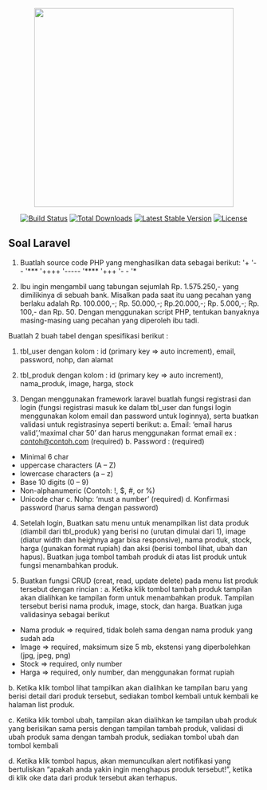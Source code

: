 <p align="center"><img src="https://res.cloudinary.com/dtfbvvkyp/image/upload/v1566331377/laravel-logolockup-cmyk-red.svg" width="400"></p>

<p align="center">
<a href="https://travis-ci.org/laravel/framework"><img src="https://travis-ci.org/laravel/framework.svg" alt="Build Status"></a>
<a href="https://packagist.org/packages/laravel/framework"><img src="https://poser.pugx.org/laravel/framework/d/total.svg" alt="Total Downloads"></a>
<a href="https://packagist.org/packages/laravel/framework"><img src="https://poser.pugx.org/laravel/framework/v/stable.svg" alt="Latest Stable Version"></a>
<a href="https://packagist.org/packages/laravel/framework"><img src="https://poser.pugx.org/laravel/framework/license.svg" alt="License"></a>
</p>

## Soal Laravel

1. Buatlah source code PHP yang menghasilkan data sebagai berikut:
'+
'- -
'***
'++++
'-----
'****
'+++
'- -
'*
 
2. Ibu ingin mengambil uang tabungan sejumlah Rp. 1.575.250,- yang dimilikinya di sebuah bank.
Misalkan  pada  saat  itu  uang  pecahan  yang  berlaku  adalah  Rp.  100.000,-;  Rp. 50.000,-; Rp.20.000,-; Rp. 5.000,-; Rp. 100,- dan Rp. 50. Dengan menggunakan script PHP, tentukan banyaknya masing-masing uang pecahan yang diperoleh ibu tadi. 

 
Buatlah 2 buah tabel dengan spesifikasi berikut :
1. tbl_user dengan kolom : id (primary key => auto increment), email, password, nohp, dan alamat
2. tbl_produk dengan kolom : id (primary key => auto increment), nama_produk, image, harga,
stock
 
3. Dengan menggunakan framework laravel buatlah fungsi registrasi dan login (fungsi registrasi
masuk ke dalam tbl_user dan fungsi login menggunakan kolom email dan password untuk
loginnya), serta buatkan validasi untuk registrasinya seperti berikut:
a. Email: ‘email harus valid’,’maximal char 50’ dan harus menggunakan format email ex :
contoh@contoh.com (required)
b. Password : (required) 
* Minimal 6 char
* uppercase characters (A – Z)
* lowercase characters (a – z)
* Base 10 digits (0 – 9)
* Non-alphanumeric (Contoh: !, $, #, or %)
* Unicode char 
c. Nohp: ‘must a number’ (required)
d. Konfirmasi password (harus sama dengan password)
 
4. Setelah login, Buatkan satu menu untuk menampilkan list data produk (diambil dari
tbl_produk) yang berisi no (urutan dimulai dari 1), image (diatur width dan heighnya agar
bisa responsive), nama produk, stock, harga (gunakan format rupiah) dan aksi (berisi tombol 
lihat, ubah dan hapus). Buatkan juga tombol tambah produk di atas list produk untuk fungsi
menambahkan produk.
 
5. Buatkan fungsi CRUD (creat, read, update delete) pada menu list produk tersebut dengan
rincian :
a. Ketika klik tombol tambah produk tampilan akan dialihkan ke tampilan form untuk
menambahkan produk. Tampilan tersebut berisi nama produk, image, stock, dan
harga. Buatkan juga validasinya sebagai berikut
* Nama produk => required, tidak boleh sama dengan nama produk yang
sudah ada
* Image => required, maksimum size 5 mb, ekstensi yang diperbolehkan (jpg,
jpeg, png)
* Stock => required, only number
* Harga => required, only number, dan menggunakan format rupiah

b. Ketika klik tombol lihat tampilkan akan dialihkan ke tampilan baru yang berisi detail
dari produk tersebut, sediakan tombol kembali untuk kembali ke halaman list
produk.
 
 
c. Ketika klik tombol ubah, tampilan akan dialihkan ke tampilan ubah produk yang
berisikan sama persis dengan tampilan tambah produk, validasi di ubah produk
sama dengan tambah produk, sediakan tombol ubah dan tombol kembali
 
d. Ketika klik tombol hapus, akan memunculkan alert notifikasi yang bertuliskan
“apakah anda yakin ingin menghapus produk tersebut!”, ketika di klik oke data dari
produk tersebut akan terhapus. 
 
 
 
